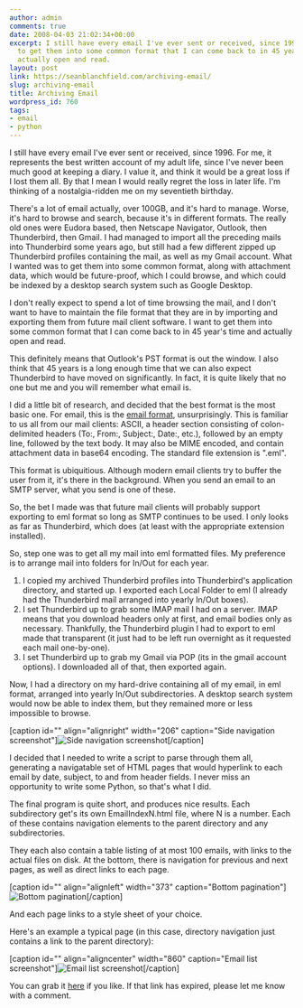 ```yaml
---
author: admin
comments: true
date: 2008-04-03 21:02:34+00:00
excerpt: I still have every email I've ever sent or received, since 1996... I want
  to get them into some common format that I can come back to in 45 year's time and
  actually open and read.
layout: post
link: https://seanblanchfield.com/archiving-email/
slug: archiving-email
title: Archiving Email
wordpress_id: 760
tags:
- email
- python
---
```


I still have every email I've ever sent or received, since 1996. For me, it represents the best written account of my adult life, since I've never been much good at keeping a diary. I value it, and think it would be a great loss if I lost them all. By that I mean I would really regret the loss in later life. I'm thinking of a nostalgia-ridden me on my seventieth birthday.
<!-- more -->
There's a lot of email actually, over 100GB, and it's hard to manage. Worse, it's hard to browse and search, because it's in different formats. The really old ones were Eudora based, then Netscape Navigator, Outlook, then Thunderbird, then Gmail. I had managed to import all the preceding mails into Thunderbird some years ago, but still had a few different zipped up Thunderbird profiles containing the mail, as well as my Gmail account. What I wanted was to get them into some common format, along with attachment data, which would be future-proof, which I could browse, and which could be indexed by a desktop search system such as Google Desktop.

I don't really expect to spend a lot of time browsing the mail, and I don't want to have to maintain the file format that they are in by importing and exporting them from future mail client software. I want to get them into some common format that I can come back to in 45 year's time and actually open and read.

This definitely means that Outlook's PST format is out the window. I also think that 45 years is a long enough time that we can also expect Thunderbird to have moved on significantly. In fact, it is quite likely that no one but me and you will remember what email is.

I did a little bit of research, and decided that the best format is the most basic one. For email, this is the [email format](http://en.wikipedia.org/wiki/Electronic_mail#Format), unsurprisingly. This is familiar to us all from our mail clients: ASCII, a header section consisting of colon-delimited headers (To:, From:, Subject:, Date:, etc.), followed by an empty line, followed by the text body. It may also be MIME encoded, and contain attachment data in base64 encoding. The standard file extension is ".eml".

This format is ubiquitious. Although modern email clients try to buffer the user from it, it's there in the background. When you send an email to an SMTP server, what you send is one of these.

So, the bet I made was that future mail clients will probably support exporting to eml format so long as SMTP continues to be used. I only looks as far as Thunderbird, which does (at least with the appropriate extension installed).

So, step one was to get all my mail into eml formatted files. My preference is to arrange mail into folders for In/Out for each year.

1.  I copied my archived Thunderbird profiles into Thunderbird's application directory, and started up. I exported each Local Folder to eml (I already had the Thunderbird mail arranged into yearly In/Out boxes).
2.  I set Thunderbird up to grab some IMAP mail I had on a server. IMAP means that you download headers only at first, and email bodies only as necessary. Thankfully, the Thunderbird plugin I had to export to eml made that transparent (it just had to be left run overnight as it requested each mail one-by-one).
3.  I set Thunderbird up to grab my Gmail via POP (its in the gmail account options). I downloaded all of that, then exported again.

Now, I had a directory on my hard-drive containing all of my email, in eml format, arranged into yearly In/Out subdirectories. A desktop search system would now be able to index them, but they remained more or less impossible to browse.

\[caption id="" align="alignright" width="206" caption="Side navigation screenshot"\]![Side navigation screenshot](/wp-content/uploads/2009/02/sidenav.jpg "Side nav")\[/caption\]

I decided that I needed to write a script to parse through them all, generating a navigatable set of HTML pages that would hyperlink to each email by date, subject, to and from header fields. I never miss an opportunity to write some Python, so that's what I did.

The final program is quite short, and produces nice results. Each subdirectory get's its own EmailIndexN.html file, where N is a number. Each of these contains navigation elements to the parent directory and any subdirectories.

They each also contain a table listing of at most 100 emails, with links to the actual files on disk. At the bottom, there is navigation for previous and next pages, as well as direct links to each page.

\[caption id="" align="alignleft" width="373" caption="Bottom pagination"\]![Bottom pagination](/wp-content/uploads/2009/02/bottomnav.jpg "bottom pagination")\[/caption\]

And each page links to a style sheet of your choice.

Here's an example a typical page (in this case, directory navigation just contains a link to the parent directory):

\[caption id="" align="aligncenter" width="860" caption="Email list screenshot"\]![Email list screenshot](/wp-content/uploads/2009/02/full.jpg "Email list")\[/caption\]

You can grab it [here](http://drop.io/bcyhp4u) if you like. If that link has expired, please let me know with a comment.